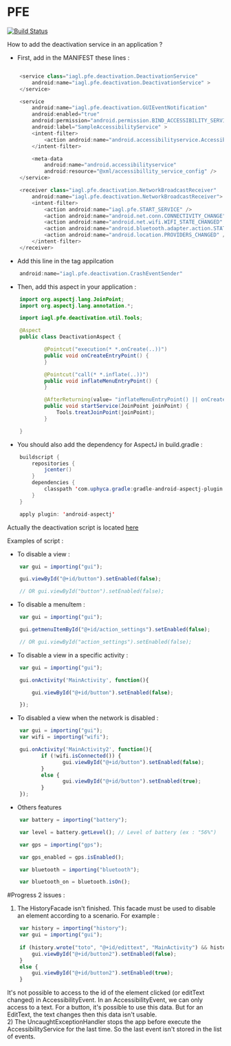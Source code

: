 # PFE 

[![Build Status](https://travis-ci.org/TVerbaere/PFE.svg)](https://travis-ci.org/TVerbaere/PFE)

How to add the deactivation service in an application ?

- First, add in the MANIFEST these lines :
```java

    <service class="iagl.pfe.deactivation.DeactivationService"
        android:name="iagl.pfe.deactivation.DeactivationService" >
    </service>

    <service
        android:name="iagl.pfe.deactivation.GUIEventNotification"
        android:enabled="true"
        android:permission="android.permission.BIND_ACCESSIBILITY_SERVICE"
        android:label="SampleAccessibilityService" >
        <intent-filter>
            <action android:name="android.accessibilityservice.AccessibilityService" />
        </intent-filter>

        <meta-data
            android:name="android.accessibilityservice"
            android:resource="@xml/accessibillity_service_config" />
    </service>

    <receiver class="iagl.pfe.deactivation.NetworkBroadcastReceiver"
        android:name="iagl.pfe.deactivation.NetworkBroadcastReceiver">
        <intent-filter>
            <action android:name="iagl.pfe.START_SERVICE" />
            <action android:name="android.net.conn.CONNECTIVITY_CHANGE" />
            <action android:name="android.net.wifi.WIFI_STATE_CHANGED" />
            <action android:name="android.bluetooth.adapter.action.STATE_CHANGED" />
            <action android:name="android.location.PROVIDERS_CHANGED" />
        </intent-filter>
    </receiver>
```

- Add this line in the tag appilcation
```java
    android:name="iagl.pfe.deactivation.CrashEventSender"
```

- Then, add this aspect in your application :
```java
    import org.aspectj.lang.JoinPoint;
    import org.aspectj.lang.annotation.*;

    import iagl.pfe.deactivation.util.Tools;

    @Aspect
    public class DeactivationAspect {

            @Pointcut("execution(* *.onCreate(..))")
            public void onCreateEntryPoint() {
            }

            @Pointcut("call(* *.inflate(..))")
            public void inflateMenuEntryPoint() {
            }

            @AfterReturning(value= "inflateMenuEntryPoint() || onCreateEntryPoint()")
            public void startService(JoinPoint joinPoint) {
                Tools.treatJoinPoint(joinPoint);
            }

    }
```

- You should also add the dependency for AspectJ in build.gradle :
```java
    buildscript {
        repositories {
            jcenter()
        }
        dependencies {
            classpath 'com.uphyca.gradle:gradle-android-aspectj-plugin:0.9.+'
        }
    }

    apply plugin: 'android-aspectj'
```

Actually the deactivation script is located [here](https://github.com/TVerbaere/PFE/blob/master/deactivationservice/src/main/res/raw/script.js)

Examples of script :
- To disable a view :
```javascript
    var gui = importing("gui");

    gui.viewById("@+id/button").setEnabled(false);

    // OR gui.viewById("button").setEnabled(false);
```
- To disable a menuItem :
```javascript
    var gui = importing("gui");

    gui.getmenuItemById("@+id/action_settings").setEnabled(false);

    // OR gui.viewById("action_settings").setEnabled(false);
```
- To disable a view in a specific activity :
```javascript
    var gui = importing("gui");

    gui.onActivity('MainActivity', function(){

        gui.viewById("@+id/button").setEnabled(false);

    });

```
- To disabled a view when the network is disabled :
```javascript
    var gui = importing("gui");
    var wifi = importing("wifi");

    gui.onActivity('MainActivity2', function(){
           if (!wifi.isConnected()) {
                  gui.viewById("@+id/button").setEnabled(false);
           }
           else {
                  gui.viewById("@+id/button").setEnabled(true);
           }
    });
```
- Others features
```javascript
    var battery = importing("battery");

    var level = battery.getLevel(); // Level of battery (ex : "56%")

    var gps = importing("gps");

    var gps_enabled = gps.isEnabled();

    var bluetooth = importing("bluetooth");

    var bluetooth_on = bluetooth.isOn();

```
#Progress
2 issues :
<br/>
1) The HistoryFacade isn't finished. This facade must be used to disable an element according to a scenario.
For example : <br/>
```javascript
    var history = importing("history");
    var gui = importing("gui");
    
    if (history.wrote("toto", "@+id/edittext", "MainActivity") && history.clicked("@+id/button", "MainActivity")) {
        gui.viewById("@+id/button2").setEnabled(false);
    }
    else {
        gui.viewById("@+id/button2").setEnabled(true);
    }
```
It's not possible to access to the id of the element clicked (or editText changed) in AccessibilityEvent. In an AccessibilityEvent, we can only access to a text. For a button, it's possible to use this data. But for an EditText, the text changes then this data isn't usable.
<br/>
2) The UncaughtExceptionHandler stops the app before execute the AccessibilityService for the last time. So the last event isn't stored in the list of events.
